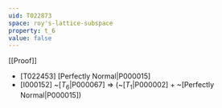 ```yaml
---
uid: T022873
space: roy's-lattice-subspace
property: t_6
value: false
---
```

[[Proof]]

* [T022453] [Perfectly Normal|P000015]
* [I000152] ~[$T_6$|P000067] => (~[$T_1$|P000002] + ~[Perfectly Normal|P000015])


